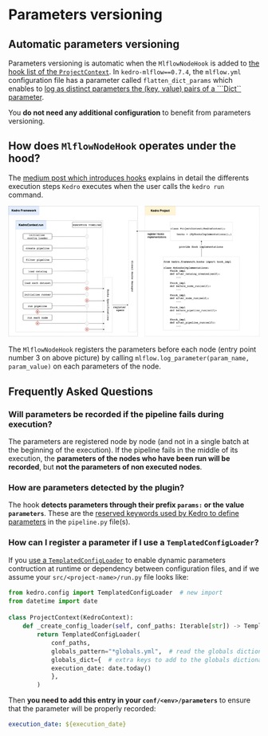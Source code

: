 # Parameters versioning

## Automatic parameters versioning

Parameters versioning is automatic when the ``MlflowNodeHook`` is added to [the hook list of the ``ProjectContext``](https://kedro-mlflow.readthedocs.io/en/latest/source/02_installation/02_setup.html#declaring-kedro-mlflow-hooks). In ``kedro-mlflow==0.7.4``, the `mlflow.yml` configuration file has a parameter called ``flatten_dict_params`` which enables to [log as distinct parameters the (key, value) pairs of a ```Dict`` parameter](../07_python_objects/02_Hooks.md).

You **do not need any additional configuration** to benefit from parameters versioning.

## How does ``MlflowNodeHook`` operates under the hood?

The [medium post which introduces hooks](https://medium.com/quantumblack/introducing-kedro-hooks-fd5bc4c03ff5) explains in detail the differents execution steps ``Kedro`` executes when the user calls the ``kedro run`` command.

![](../imgs/hook_registration_process.png)

The `MlflowNodeHook` registers the parameters before each node (entry point number 3 on above picture) by calling `mlflow.log_parameter(param_name, param_value)` on each parameters of the node.

## Frequently Asked Questions

### Will parameters be recorded if the pipeline fails during execution?

The parameters are registered node by node (and not in a single batch at the beginning of the execution). If the pipeline fails in the middle of its execution, the **parameters of the nodes who have been run will be recorded**, but **not the parameters of non executed nodes**.

### How are parameters detected by the plugin?

The hook **detects parameters through their prefix ``params:`` or the value ``parameters``**. These are the [reserved keywords used by Kedro to define parameters](https://kedro.readthedocs.io/en/stable/03_tutorial/04_create_pipelines.html?highlight=params%3A#working-with-multiple-pipelines) in the ``pipeline.py`` file(s).  

### How can I register a parameter if I use a ``TemplatedConfigLoader``?

If you [use a ``TemplatedConfigLoader``](https://kedro.readthedocs.io/en/latest/04_kedro_project_setup/02_configuration.html#templating-configuration) to enable dynamic parameters contruction at runtime or dependency between configuration files, and if we assume your ``src/<project-name>/run.py`` file looks like:

```python
from kedro.config import TemplatedConfigLoader  # new import
from datetime import date

class ProjectContext(KedroContext):
    def _create_config_loader(self, conf_paths: Iterable[str]) -> TemplatedConfigLoader:
        return TemplatedConfigLoader(
            conf_paths,
            globals_pattern="*globals.yml",  # read the globals dictionary from project config
            globals_dict={  # extra keys to add to the globals dictionary, take precedence over globals_pattern
            execution_date: date.today()
            },
        )
```

Then **you need to add this entry in your ``conf/<env>/parameters``** to ensure that the parameter will be properly recorded:

```yaml
execution_date: ${execution_date}
```
